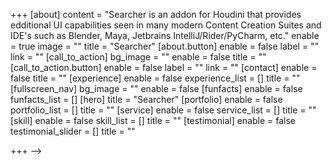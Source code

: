 +++
[about]
content = "Searcher is an addon for Houdini that provides edditional UI capabilities seen in many modern Content Creation Suites and IDE's such as Blender, Maya, Jetbrains IntelliJ/Rider/PyCharm, etc."
enable = true
image = ""
title = "Searcher"
[about.button]
enable = false
label = ""
link = ""
[call_to_action]
bg_image = ""
enable = false
title = ""
[call_to_action.button]
enable = false
label = ""
link = ""
[contact]
enable = false
title = ""
[experience]
enable = false
experience_list = []
title = ""
[fullscreen_nav]
bg_image = ""
enable = false
[funfacts]
enable = false
funfacts_list = []
[hero]
title = "Searcher"
[portfolio]
enable = false
portfolio_list = []
title = ""
[service]
enable = false
service_list = []
title = ""
[skill]
enable = false
skill_list = []
title = ""
[testimonial]
enable = false
testimonial_slider = []
title = ""

+++ -->
